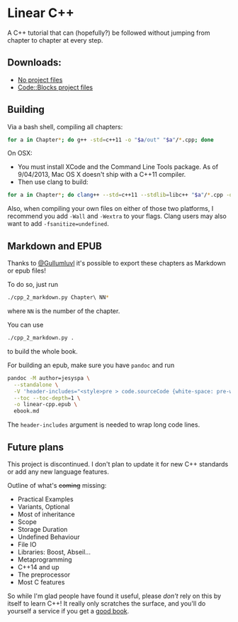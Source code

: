 # Linear C++

A C++ tutorial that can (hopefully?) be followed without jumping from chapter to chapter at every step.

## Downloads:

- [No project files](https://github.com/jesyspa/linear-cpp/archive/master.zip)
- [Code::Blocks project files](https://github.com/jesyspa/linear-cpp/archive/with_codeblocks_project_files.zip)

## Building

Via a bash shell, compiling all chapters:

```sh
for a in Chapter*; do g++ -std=c++11 -o "$a/out" "$a"/*.cpp; done
```

On OSX:
- You must install XCode and the Command Line Tools package. As of 9/04/2013, Mac OS X doesn't ship with a C++11 compiler.
- Then use clang to build:

```sh
for a in Chapter*; do clang++ --std=c++11 --stdlib=libc++ "$a"/*.cpp -o "$a"/out; done
```

Also, when compiling your own files on either of those two platforms, I recommend you add `-Wall` and `-Wextra` to your flags.  Clang users may also want to add `-fsanitize=undefined`.

## Markdown and EPUB

Thanks to [@Gullumluvl](https://github.com/Gullumluvl) it's
possible to export these chapters as Markdown or epub files!

To do so, just run

```sh
./cpp_2_markdown.py Chapter\ NN*
```

where `NN` is the number of the chapter.

You can use

```sh
./cpp_2_markdown.py .
```

to build the whole book.

For building an epub, make sure you have `pandoc` and run

```sh
pandoc -M author=jesyspa \
  --standalone \
  -V 'header-includes="<style>pre > code.sourceCode {white-space: pre-wrap !important;}</style>"' \
  --toc --toc-depth=1 \
  -o linear-cpp.epub \
  ebook.md
```

The `header-includes` argument is needed to wrap long code lines.

## Future plans

This project is discontinued.  I don't plan to update it for
new C++ standards or add any new language features.

Outline of what's ~~coming~~ missing:
- Practical Examples
- Variants, Optional
- Most of inheritance
- Scope
- Storage Duration
- Undefined Behaviour
- File IO
- Libraries: Boost, Abseil...
- Metaprogramming
- C++14 and up
- The preprocessor
- Most C features

So while I'm glad people have found it useful, please *don't* rely on this by itself to learn C++!
It really only scratches the surface, and you'll do yourself
a service if you get a [good book](https://stackoverflow.com/q/388242/559931).

